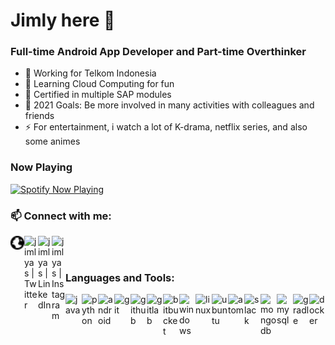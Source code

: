 # Jimly here 👋

### Full-time Android App Developer and Part-time Overthinker

- 🔭 Working for Telkom Indonesia
- 🌱 Learning Cloud Computing for fun
- 👯 Certified in multiple SAP modules
- 🥅 2021 Goals: Be more involved in many activities with colleagues and friends
- ⚡ For entertainment, i watch a lot of K-drama, netflix series, and also some animes

### Now Playing
[<img src="https://now-playing-jimlyas.vercel.app/api/spotify-playing" alt="Spotify Now Playing" width="500" />](https://open.spotify.com/user/0mt6pwrrbaxr1bbji8cx31ipf)

### 📫 Connect with me:

[<img align="left" alt="jimlyas" width="22px" src="https://raw.githubusercontent.com/iconic/open-iconic/master/svg/globe.svg" />](https://jimlyas.github.io)
[<img align="left" alt="jimlyas | Twitter" width="22px" src="https://cdn.jsdelivr.net/npm/simple-icons@v3/icons/twitter.svg" />](https://twitter.com/j_mly)
[<img align="left" alt="jimlyas | LinkedIn" width="22px" src="https://cdn.jsdelivr.net/npm/simple-icons@v3/icons/linkedin.svg" />](https://linkedin.com/in/jimlyas)
[<img align="left" alt="jimlyas | Instagram" width="22px" src="https://cdn.jsdelivr.net/npm/simple-icons@v3/icons/instagram.svg" />](https://instagram.com/jiimlyy)

<br /><br />

### Languages and Tools:

<img align="left" alt="java" width="26px" src="https://cdn.jsdelivr.net/npm/simple-icons@v3/icons/java.svg" />
<img align="left" alt="python" width="26px" src="https://cdn.jsdelivr.net/npm/simple-icons@v3/icons/python.svg" />
<img align="left" alt="android" width="26px" src="https://cdn.jsdelivr.net/npm/simple-icons@v3/icons/android.svg" />
<img align="left" alt="git" width="26px" src="https://cdn.jsdelivr.net/npm/simple-icons@v3/icons/git.svg" />
<img align="left" alt="github" width="26px" src="https://cdn.jsdelivr.net/npm/simple-icons@v3/icons/github.svg" />
<img align="left" alt="gitlab" width="26px" src="https://cdn.jsdelivr.net/npm/simple-icons@v3/icons/gitlab.svg" />
<img align="left" alt="bitbucket" width="26px" src="https://cdn.jsdelivr.net/npm/simple-icons@v3/icons/bitbucket.svg" />
<img align="left" alt="windows" width="26px" src="https://cdn.jsdelivr.net/npm/simple-icons@v3/icons/windows.svg" />
<img align="left" alt="linux" width="26px" src="https://cdn.jsdelivr.net/npm/simple-icons@v3/icons/linux.svg" />
<img align="left" alt="ubuntu" width="26px" src="https://cdn.jsdelivr.net/npm/simple-icons@v3/icons/ubuntu.svg" />
<img align="left" alt="atom" width="26px" src="https://cdn.jsdelivr.net/npm/simple-icons@v3/icons/atom.svg" />
<img align="left" alt="slack" width="26px" src="https://cdn.jsdelivr.net/npm/simple-icons@v3/icons/slack.svg" />
<img align="left" alt="mongodb" width="26px" src="https://cdn.jsdelivr.net/npm/simple-icons@v3/icons/mongodb.svg" />
<img align="left" alt="mysql" width="26px" src="https://cdn.jsdelivr.net/npm/simple-icons@v3/icons/mysql.svg" />
<img align="left" alt="gradle" width="26px" src="https://cdn.jsdelivr.net/npm/simple-icons@v3/icons/gradle.svg" />
<img align="left" alt="docker" width="26px" src="https://cdn.jsdelivr.net/npm/simple-icons@v3/icons/docker.svg" />
<br /><br />
